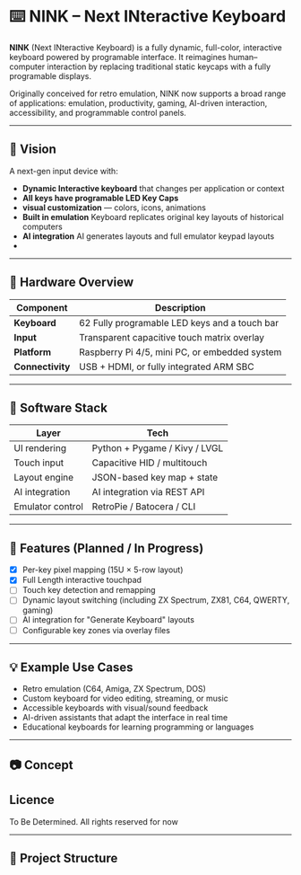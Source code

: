# ⌨️ NINK – Next INteractive Keyboard

**NINK** (Next INteractive Keyboard) is a fully dynamic, full-color, interactive keyboard powered by programable interface. It reimagines human–computer interaction by replacing traditional static keycaps with a fully programable displays.

Originally conceived for retro emulation, NINK now supports a broad range of applications: emulation, productivity, gaming, AI-driven interaction, accessibility, and programmable control panels.

---

## 🎯 Vision

A next-gen input device with:
- **Dynamic Interactive keyboard** that changes per application or context
- **All keys have programable LED Key Caps** 
- **visual customization** — colors, icons, animations
- **Built in emulation** Keyboard replicates original key layouts of historical computers
- **AI integration** AI generates layouts and full emulator keypad layouts
- 

---

## 🧱 Hardware Overview

| Component            | Description                                      |
|----------------------|--------------------------------------------------|
| **Keyboard**          | 62 Fully programable LED keys and a touch bar   |
| **Input**             | Transparent capacitive touch matrix overlay     |
| **Platform**          | Raspberry Pi 4/5, mini PC, or embedded system   |
| **Connectivity**      | USB + HDMI, or fully integrated ARM SBC         |


---

## 🧰 Software Stack

| Layer           | Tech                          |
|-----------------|-------------------------------|
| UI rendering     | Python + Pygame / Kivy / LVGL |
| Touch input      | Capacitive HID / multitouch   |
| Layout engine    | JSON-based key map + state    |
| AI integration   | AI integration via REST API   |
| Emulator control | RetroPie / Batocera / CLI     |

---

## 🚀 Features (Planned / In Progress)

- [x] Per-key pixel mapping (15U × 5-row layout)
- [x] Full Length interactive touchpad 
- [ ] Touch key detection and remapping
- [ ] Dynamic layout switching (including ZX Spectrum, ZX81, C64, QWERTY, gaming)
- [ ] AI integration for "Generate Keyboard" layouts 
- [ ] Configurable key zones via overlay files

---

## 💡 Example Use Cases

- Retro emulation (C64, Amiga, ZX Spectrum, DOS)
- Custom keyboard for video editing, streaming, or music
- Accessible keyboards with visual/sound feedback
- AI-driven assistants that adapt the interface in real time
- Educational keyboards for learning programming or languages

---

## 📷 Concept

## Licence
To Be Determined. All rights reserved for now

---

## 📁 Project Structure

